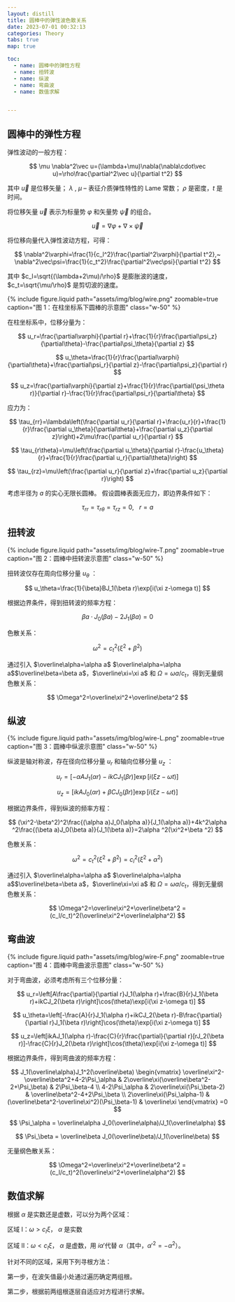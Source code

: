 ```yaml
---
layout: distill
title: 圆棒中的弹性波色散关系
date: 2023-07-01 00:32:13
categories: Theory
tabs: true
map: true

toc:
  - name: 圆棒中的弹性方程
  - name: 扭转波
  - name: 纵波
  - name: 弯曲波
  - name: 数值求解


---
```


## 圆棒中的弹性方程

弹性波动的一般方程：

$$
\mu \nabla^2\vec u=(\lambda+\mu)\nabla(\nabla\cdot\vec u)=\rho\frac{\partial^2\vec u}{\partial t^2}
$$

其中 $\vec u$ 是位移矢量； $\lambda$ , $\mu$ – 表征介质弹性特性的 Lame 常数； $\rho$ 是密度，$t$ 是时间。

将位移矢量 $\vec u$ 表示为标量势 $\varphi$ 和矢量势 $\vec\psi$ 的组合。

$$
\vec u=\nabla\varphi+\nabla\times\vec\psi
$$

将位移向量代入弹性波动方程，可得：

$$
\nabla^2\varphi=\frac{1}{c_l^2}\frac{\partial^2\varphi}{\partial t^2},~
\nabla^2\vec\psi=\frac{1}{c_t^2}\frac{\partial^2\vec\psi}{\partial t^2}
$$

其中 $c_l=\sqrt{(\lambda+2\mu)/\rho}$ 是膨胀波的速度，$c_t=\sqrt{\mu/\rho}$ 是剪切波的速度。

<div class="text-center">
  {% include figure.liquid path="assets/img/blog/wire.png" zoomable=true caption="图 1：在柱坐标系下圆棒的示意图" class="w-50" %}
</div>

在柱坐标系中，位移分量为：

$$
u_r=\frac{\partial\varphi}{\partial r}+\frac{1}{r}\frac{\partial\psi_z}{\partial\theta}-\frac{\partial\psi_\theta}{\partial z}
$$

$$
u_\theta=\frac{1}{r}\frac{\partial\varphi}{\partial\theta}+\frac{\partial\psi_r}{\partial z}-\frac{\partial\psi_z}{\partial r}
$$

$$
u_z=\frac{\partial\varphi}{\partial z}+\frac{1}{r}\frac{\partial(\psi_\theta r)}{\partial r}-\frac{1}{r}\frac{\partial\psi_r}{\partial\theta}
$$

应力为：

$$
\tau_{rr}=\lambda\left(\frac{\partial u_r}{\partial r}+\frac{u_r}{r}+\frac{1}{r}\frac{\partial u_\theta}{\partial\theta}+\frac{\partial u_z}{\partial z}\right)+2\mu\frac{\partial u_r}{\partial r}
$$

$$
\tau_{r\theta}=\mu\left(\frac{\partial u_\theta}{\partial r}-\frac{u_\theta}{r}+\frac{1}{r}\frac{\partial u_r}{\partial\theta}\right)
$$

$$
\tau_{rz}=\mu\left(\frac{\partial u_r}{\partial z}+\frac{\partial u_z}{\partial r}\right)
$$

考虑半径为 $a$ 的实心无限长圆棒。 假设圆棒表面无应力，即边界条件如下：

$$
\tau_{rr}=\tau_{r\theta}=\tau_{rz}=0,~~~r=a
$$

## 扭转波

<div class="text-center">
  {% include figure.liquid path="assets/img/blog/wire-T.png" zoomable=true caption="图 2：圆棒中扭转波示意图" class="w-50" %}
</div>

扭转波仅存在周向位移分量 $u_\theta$ ：

$$
u_\theta=\frac{1}{\beta}BJ_1(\beta r)\exp[i(\xi z-\omega t)]
$$

根据边界条件，得到扭转波的频率方程：

$$
\beta a\cdot J_0(\beta a)-2J_1(\beta a)=0
$$

色散关系：

$$
\omega^2=c_t^2(\xi^2+\beta^2)
$$

通过引入 $\overline\alpha=\alpha a$ $\overline\alpha=\alpha a$$\overline\beta=\beta a$，$\overline\xi=\xi a$ 和  $\Omega=\omega a/c_t$，得到无量纲色散关系：

$$
\Omega^2=\overline\xi^2+\overline\beta^2
$$


## 纵波

<div class="text-center">
  {% include figure.liquid path="assets/img/blog/wire-L.png" zoomable=true caption="图 3：圆棒中纵波示意图" class="w-50" %}
</div>

纵波是轴对称波，存在径向位移分量 $u_r$ 和轴向位移分量 $u_z$ ：

$$
u_r=[-\alpha AJ_1(\alpha r)-ikCJ_1(\beta r)]\exp[i(\xi z-\omega t)]
$$

$$
u_z=[ikAJ_0(\alpha r)+\beta CJ_0(\beta r)]\exp[i(\xi z-\omega t)]
$$

根据边界条件，得到纵波的频率方程：

$$
(\xi^2-\beta^2)^2\frac{(\alpha a)J_0(\alpha a)}{J_1(\alpha a)}+4k^2\alpha ^2\frac{(\beta a)J_0(\beta a)}{J_1(\beta a)}=2\alpha ^2(\xi^2+\beta ^2)
$$

色散关系：

$$
\omega^2=c_t^2(\xi^2+\beta^2)=c_l^2(\xi^2+\alpha^2)
$$

通过引入 $\overline\alpha=\alpha a$ $\overline\alpha=\alpha a$$\overline\beta=\beta a$，$\overline\xi=\xi a$ 和  $\Omega=\omega a/c_t$，得到无量纲色散关系：

$$
\Omega^2=\overline\xi^2+\overline\beta^2 = (c_l/c_t)^2(\overline\xi^2+\overline\alpha^2)
$$


## 弯曲波

<div class="text-center">
  {% include figure.liquid path="assets/img/blog/wire-F.png" zoomable=true caption="图 4：圆棒中弯曲波示意图" class="w-50" %}
</div>

对于弯曲波，必须考虑所有三个位移分量：

$$
u_r=\left[A\frac{\partial}{\partial r}J_1(\alpha r)+\frac{B}{r}J_1(\beta r)+ikCJ_2(\beta r)\right]\cos(\theta)\exp[i(\xi z-\omega t)]
$$

$$
u_\theta=\left[-\frac{A}{r}J_1(\alpha r)+ikCJ_2(\beta r)-B\frac{\partial}{\partial r}J_1(\beta r)\right]\cos(\theta)\exp[i(\xi z-\omega t)]
$$

$$
u_z=\left[ikAJ_1(\alpha r)-\frac{C}{r}\frac{\partial}{\partial r}[rJ_2(\beta r)]-\frac{C}{r}J_2(\beta r)\right]\cos(\theta)\exp[i(\xi z-\omega t)]
$$

根据边界条件，得到弯曲波的频率方程：

$$
J_1(\overline\alpha)J_1^2(\overline\beta)
\begin{vmatrix}
\overline\xi^2-\overline\beta^2+4-2\Psi_\alpha & 2\overline\xi(\overline\beta^2-2+\Psi_\beta) & 2\Psi_\beta-4 \\
4-2\Psi_\alpha & 2\overline\xi(\Psi_\beta-2) & \overline\beta^2-4+2\Psi_\beta \\
2\overline\xi(\Psi_\alpha-1) & (\overline\beta^2-\overline\xi^2)(\Psi_\beta-1) & \overline\xi
\end{vmatrix}
=0
$$

$$
\Psi_\alpha = \overline\alpha J_0(\overline\alpha)/J_1(\overline\alpha)
$$

$$
\Psi_\beta = \overline\beta J_0(\overline\beta)/J_1(\overline\beta)
$$

无量纲色散关系：

$$
\Omega^2=\overline\xi^2+\overline\beta^2 = (c_l/c_t)^2(\overline\xi^2+\overline\alpha^2)
$$


## 数值求解

根据 $\alpha$ 是实数还是虚数，可以分为两个区域：

区域 I：$\omega>c_l\xi$， $\alpha$ 是实数

区域 II：$\omega<c_l\xi$， $\alpha$ 是虚数，用 $i\alpha'$代替 $\alpha$（其中，$\alpha'^2=-\alpha^2$）。

针对不同的区域，采用下列寻根方法：

第一步，在波矢值最小处通过遍历确定两组根。

第二步，根据前两组根逐层自适应对方程进行求解。

